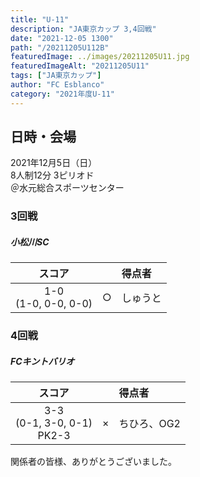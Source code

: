 ```yaml
---
title: "U-11"
description: "JA東京カップ 3,4回戦"
date: "2021-12-05 1300"
path: "/20211205U112B"
featuredImage: ../images/20211205U11.jpg
featuredImageAlt: "20211205U11"
tags: ["JA東京カップ"]
author: "FC Esblanco"
category: "2021年度U-11"
---
```


## 日時・会場

2021年12月5日（日）  
8人制12分 3ピリオド  
＠水元総合スポーツセンター

### 3回戦

##### 小松川SC

| スコア        |   | 得点者  |
|:------------:|:-:|:--------|
| 1-0<br>(1-0, 0-0, 0-0) | ○ |しゅうと|

### 4回戦

##### FCキントバリオ

| スコア        |   | 得点者  |
|:------------:|:-:|:--------|
| 3-3<br>(0-1, 3-0, 0-1)<br/>PK2-3 | × |ちひろ、OG2|

関係者の皆様、ありがとうございました。

